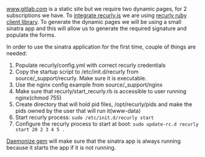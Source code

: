 www.gitlab.com is a static site but we require two dynamic pages, for 2 subscriptions we have.
To [integrate recurly.js](https://docs.recurly.com/api/recurlyjs/integration) we are using [recurly ruby client library](https://docs.recurly.com/client-libraries/ruby).
To generate the dynamic pages we will be using a small sinatra app and this will allow us to generate the required signature and populate the forms.

In order to use the sinatra application for the first time, couple of things are needed:

1. Populate recurly/config.yml with correct recurly credentials
1. Copy the startup script to /etc/init.d/recurly from source/_support/recurly. Make sure it is executable.
1. Use the nginx config example from source/_support/nginx
1. Make sure that recurly/start_recurly.rb is accessible to user running nginx(chmod 755)
1. Create directory that will hold pid files, /opt/recurly/pids and make the pids owned by the user that will run it(www-data)
1. Start recurly process: `sudo /etc/init.d/recurly start`
1. Configure the recurly process to start at boot: `sudo update-rc.d recurly start 20 2 3 4 5 .`

[Daemonize gem](http://daemons.rubyforge.org/) will make sure that the sinatra app is always running because it starts the app if it is not running.

